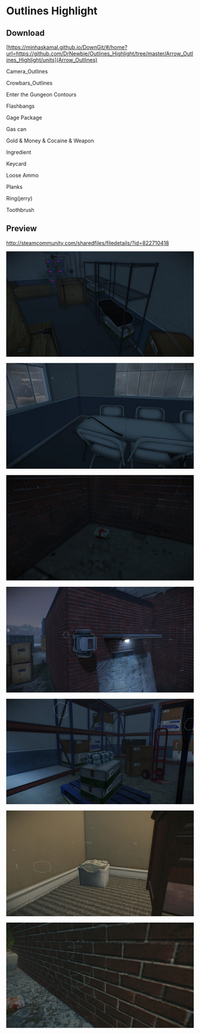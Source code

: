 # Outlines Highlight

## Download

[https://minhaskamal.github.io/DownGit/#/home?url=https://github.com/DrNewbie/Outlines_Highlight/tree/master/Arrow_Outlines_Highlight/units](Arrow_Outlines)

Camera_Outlines

Crowbars_Outlines

Enter the Gungeon Contours

Flashbangs

Gage Package

Gas can

Gold & Money & Cocaine & Weapon

Ingredient

Keycard

Loose Ammo

Planks

Ring(jerry)

Toothbrush

## Preview

http://steamcommunity.com/sharedfiles/filedetails/?id=822710418

![ScreenShot](Preview/01.jpg)

![ScreenShot](Preview/02.jpg)

![ScreenShot](Preview/03.jpg)

![ScreenShot](Preview/04.jpg)

![ScreenShot](Preview/05.jpg)

![ScreenShot](Preview/06.jpg)

![ScreenShot](Preview/07.jpg)
